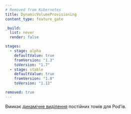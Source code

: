 ```yaml
---
# Removed from Kubernetes
title: DynamicVolumeProvisioning
content_type: feature_gate

_build:
  list: never
  render: false

stages:
  - stage: alpha
    defaultValue: true
    fromVersion: "1.3"
    toVersion: "1.7"
  - stage: stable
    defaultValue: true
    fromVersion: "1.8"
    toVersion: "1.12"

removed: true
---
```

Вмикає [динамічне виділення](/docs/concepts/storage/dynamic-provisioning/) постійних томів для Podʼів.

